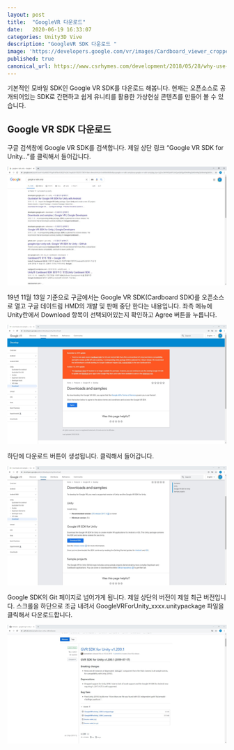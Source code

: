 ```yaml
---
layout: post
title:  "GoogleVR 다운로드"
date:   2020-06-19 16:33:07
categories: Unity3D Vive
description: "GoogleVR SDK 다운로드 "
image: 'https://developers.google.com/vr/images/Cardboard_viewer_cropped.png'
published: true
canonical_url: https://www.csrhymes.com/development/2018/05/28/why-use-a-static-site-generator.html
---
```


기본적인 모바일 SDK인 Google VR SDK를 다운로드 해봅니다. 현재는 오픈소스로 공개되어있는 SDK로 간편하고 쉽게 유니티를 활용한 가상현실 콘텐츠를 만들어 볼 수 있습니다.

## Google VR SDK 다운로드

구글 검색창에 Google VR SDK를 검색합니다. 제일 상단 링크 “Google VR SDK for Unity…”를 클릭해서 들어갑니다.  

![img](/img/GoogleVR/01/01.JPG)  

19년 11월 13일 기준으로 구글에서는 Google VR SDK(Cardboard SDK)를 오픈소스로 열고 구글 데이드림 HMD의 개발 및 판매 중단 한다는 내용입니다. 좌측 메뉴에 Unity란에서 Download 항목이 선택되어있는지 확인하고 Agree 버튼을 누릅니다.

![img](/img/GoogleVR/01/02.JPG)  

하단에 다운로드 버튼이 생성됩니다. 클릭해서 들어갑니다.

![img](/img/GoogleVR/01/03.JPG)  

Google SDK의 Git 페이지로 넘어가게 됩니다. 제일 상단의 버전이 제일 최근 버전입니다. 스크롤을 하단으로 조금 내려서 GoogleVRForUnity_xxxx.unitypackage 파일을 클릭해서 다운로드합니다.

![img](/img/GoogleVR/01/04.JPG)  

